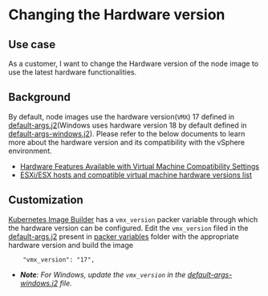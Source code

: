 # Changing the Hardware version

## Use case

As a customer, I want to change the Hardware version of the node image to use the latest hardware functionalities.

## Background

By default, node images use the hardware version(`VMX`) 17 defined in [default-args.j2][default-args](Windows uses hardware version 18 by default defined in [default-args-windows.j2][default-args-windows]). Please refer to the below documents to learn more about the hardware version and its compatibility with the vSphere environment.

- [Hardware Features Available with Virtual Machine Compatibility Settings](https://docs.vmware.com/en/VMware-vSphere/8.0/vsphere-vm-administration/GUID-789C3913-1053-4850-A0F0-E29C3D32B6DA.html)
- [ESXi/ESX hosts and compatible virtual machine hardware versions list](https://kb.vmware.com/s/article/2007240)

## Customization

[Kubernetes Image Builder][kubernetes-image-builder] has a `vmx_version` packer variable through which the hardware version can be configured. Edit the `vmx_version` filed in the [default-args.j2][default-args] present in [packer variables](./../../packer-variables/) folder with the appropriate hardware version and build the image

```text
    "vmx_version": "17",
```

- _**Note**: For Windows, update the `vmx_version` in the [default-args-windows.j2][default-args-windows] file._

[//]: Links

[default-args]: [./../../../packer-variables/default-args.j2]
[kubernetes-image-builder]: https://github.com/kubernetes-sigs/image-builder/
[default-args-windows]: ../../packer-variables/windows/default-args-windows.j2

